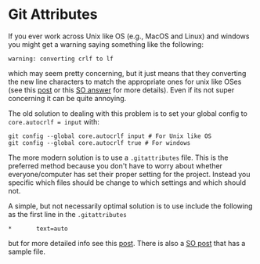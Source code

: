# Git Attributes
If you ever work across Unix like OS (e.g., MacOS and Linux) and windows you might get a warning saying something like the following:

```
warning: converting crlf to lf 
```

which may seem pretty concerning, but it just means that they converting the new line characters to match the appropriate ones for unix like OSes (see this [post](https://adaptivepatchwork.com/2012/03/01/mind-the-end-of-your-line/#the-old-system) or this [SO answer](https://stackoverflow.com/q/3206843) for more details). Even if its not super concerning it can be quite annoying. 

The old solution to dealing with this problem is to set your global config to `core.autocrlf = input` with:

```
git config --global core.autocrlf input # For Unix like OS 
git config --global core.autocrlf true # For windows 
```

The more modern solution is to use a `.gitattributes` file. This is the preferred method because you don't have to worry about whether everyone/computer has set their proper setting for the project. Instead you specific which files should be change to which settings and which should not. 

A simple, but not necessarily optimal solution is to use include the following as the first line in the `.gitattributes`

```
*       text=auto
```

but for more detailed info see this [post](https://adaptivepatchwork.com/2012/03/01/mind-the-end-of-your-line/#the-new-system). There is also a [SO post](https://stackoverflow.com/a/10855862) that has a sample file. 

